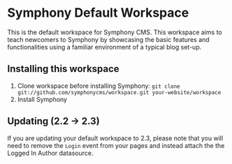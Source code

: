 # Symphony Default Workspace

This is the default workspace for Symphony CMS. This workspace aims to teach newcomers to Symphony by showcasing the basic features and functionalities using a familiar environment of a typical blog set-up.

## Installing this workspace
	
1. Clone workspace before installing Symphony: `git clone git://github.com/symphonycms/workspace.git your-website/workspace`
2. Install Symphony

## Updating (2.2 -> 2.3)

If you are updating your default workspace to 2.3, please note that you will need to remove the `Login` event from your pages and instead attach the the Logged In Author datasource.